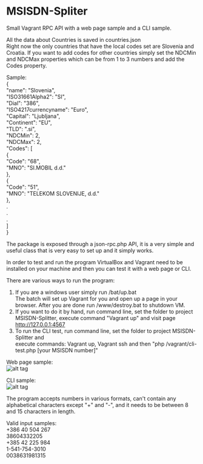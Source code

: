 # MSISDN-Spliter
Small Vagrant RPC API with a web page sample and a CLI sample.  

All the data about Countries is saved in countries.json  
Right now the only countries that have the local codes set are Slovenia and Croatia. If you want to add codes for other countries simply set the NDCMin and NDCMax properties which can be from 1 to 3 numbers and add the Codes property.   

Sample:  
{  
    "name": "Slovenia",  
    "ISO31661Alpha2": "SI",  
    "Dial": "386",  
    "ISO4217currencyname": "Euro",  
    "Capital": "Ljubljana",  
    "Continent": "EU",  
    "TLD": ".si",  
    "NDCMin": 2,  
    "NDCMax": 2,  
    "Codes": [  
      {  
        "Code": "68",  
        "MNO": "SI.MOBIL d.d."  
      },  
      {  
        "Code": "51",  
        "MNO": "TELEKOM SLOVENIJE, d.d."  
      },  
      .  
      .  
      .  
    ]  
  }  
  

The package is exposed through a json-rpc.php API, it is a very simple and useful class that is very easy to set up and it simply works.  

In order to test and run the program VirtualBox and Vagrant need to be installed on your machine and then you can test it with a web page or CLI.  

There are various ways to run the program:  

1. If you are a windows user simply run /bat/up.bat  
   The batch will set up Vagrant for you and open up a page in your browser. After you are done run /www/destroy.bat to      shutdown VM.
2. If you want to do it by hand, run command line, set the folder to project MSISDN-Splitter, execute command "Vagrant up" and visit page http://127.0.0.1:4567  
3. To run the CLI test, run command line, set the folder to project MSISDN-Splitter and  
   execute commands: Vagrant up, Vagrant ssh and then "php /vagrant/cli-test.php [your MSISDN number]"  
                    
Web page sample:  
![alt tag](https://github.com/MuriJ/MSISDN-Splitter/blob/master/PageSample.jpg)

CLI sample:  
![alt tag](https://github.com/MuriJ/MSISDN-Splitter/blob/master/CLISample.jpg)

The program accepts numbers in various formats, can't contain any alphabetical characters except "+" and "-", and it needs to be between 8 and 15 characters in length.  

Valid input samples:  
+386 40 504 267  
38604332205  
+385 42 225 984  
1-541-754-3010  
0038631981315  
  
